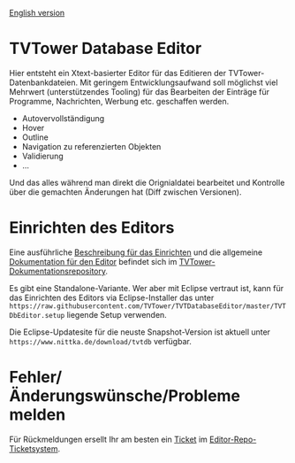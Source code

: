 [English version](readme_en.md)
# TVTower Database Editor

Hier entsteht ein Xtext-basierter Editor für das Editieren der TVTower-Datenbankdateien.
Mit geringem Entwicklungsaufwand soll möglichst viel Mehrwert (unterstützendes Tooling) für das Bearbeiten der Einträge für Programme, Nachrichten, Werbung etc. geschaffen werden.

* Autovervollständigung
* Hover
* Outline
* Navigation zu referenzierten Objekten
* Validierung
* ...

Und das alles während man direkt die Orignialdatei bearbeitet und Kontrolle über die gemachten Änderungen hat (Diff zwischen Versionen).

# Einrichten des Editors

Eine ausführliche [Beschreibung für das Einrichten](https://github.com/TVTower/Documentation/blob/master/database_editor/xtext_de/installation.md) und die allgemeine [Dokumentation für den Editor](https://github.com/TVTower/Documentation/blob/master/database_editor/xtext_de/main.md) befindet sich im [TVTower-Dokumentationsrepository](https://github.com/TVTower/Documentation).

Es gibt eine Standalone-Variante.
Wer aber mit Eclipse vertraut ist, kann für das Einrichten des Editors via Eclipse-Installer das unter `https://raw.githubusercontent.com/TVTower/TVTDatabaseEditor/master/TVTDbEditor.setup` liegende Setup verwenden.

Die Eclipse-Updatesite für die neuste Snapshot-Version ist aktuell unter `https://www.nittka.de/download/tvtdb` verfügbar.

# Fehler/Änderungswünsche/Probleme melden

Für Rückmeldungen ersellt Ihr am besten ein [Ticket](https://github.com/TVTower/TVTDatabaseEditor/issues/new/choose) im [Editor-Repo-Ticketsystem](https://github.com/TVTower/TVTDatabaseEditor/issues).